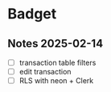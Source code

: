 # Badget

## Notes 2025-02-14

- [ ] transaction table filters
- [ ] edit transaction
- [ ] RLS with neon + Clerk
